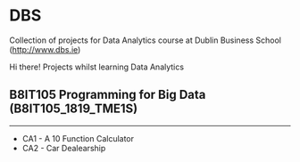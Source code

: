 # DBS
Collection of projects for Data Analytics course at Dublin Business School (http://www.dbs.ie)


Hi there!
Projects whilst learning Data Analytics


## B8IT105 Programming for Big Data (B8IT105_1819_TME1S)
--------
* CA1 - A 10 Function Calculator
* CA2 - Car Dealearship
